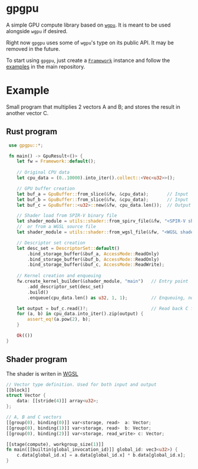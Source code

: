 # gpgpu

<!-- cargo-sync-readme start -->

A simple GPU compute library based on [`wgpu`](https://github.com/gfx-rs/wgpu).
It is meant to be used alongside `wgpu` if desired.

Right now `gpgpu` uses some of `wgpu`'s type on its public API.
It may be removed in the future.

To start using `gpgpu`, just create a [`Framework`](https://docs.rs/gpgpu/latest/gpgpu/struct.Framework.html) instance
and follow the [examples](https://github.com/UpsettingBoy/gpgpu-rs) in the main repository.

# Example
Small program that multiplies 2 vectors A and B; and stores the
result in another vector C.
## Rust program
```rust
 use gpgpu::*;

 fn main() -> GpuResult<()> {
    let fw = Framework::default();
    
    // Original CPU data
    let cpu_data = (0..10000).into_iter().collect::<Vec<u32>>();

    // GPU buffer creation
    let buf_a = GpuBuffer::from_slice(&fw, &cpu_data);       // Input
    let buf_b = GpuBuffer::from_slice(&fw, &cpu_data);       // Input
    let buf_c = GpuBuffer::<u32>::new(&fw, cpu_data.len());  // Output

    // Shader load from SPIR-V binary file
    let shader_module = utils::shader::from_spirv_file(&fw, "<SPIR-V shader path>")?;
    //  or from a WGSL source file
    let shader_module = utils::shader::from_wgsl_file(&fw, "<WGSL shader path>")?;    

    // Descriptor set creation
    let desc_set = DescriptorSet::default()
        .bind_storage_buffer(&buf_a, AccessMode::ReadOnly)
        .bind_storage_buffer(&buf_b, AccessMode::ReadOnly)
        .bind_storage_buffer(&buf_c, AccessMode::ReadWrite);
    
    // Kernel creation and enqueuing
    fw.create_kernel_builder(&shader_module, "main")   // Entry point
        .add_descriptor_set(desc_set)                      
        .build()
        .enqueue(cpu_data.len() as u32, 1, 1);         // Enqueuing, not very optimus 😅

    let output = buf_c.read()?;                        // Read back C from GPU
    for (a, b) in cpu_data.into_iter().zip(output) {
        assert_eq!(a.pow(2), b);
    }

    Ok(())
}
```

## Shader program
The shader is writen in [WGSL](https://gpuweb.github.io/gpuweb/wgsl/)
```rust
// Vector type definition. Used for both input and output
[[block]]
struct Vector {
    data: [[stride(4)]] array<u32>;
};

// A, B and C vectors
[[group(0), binding(0)]] var<storage, read>  a: Vector;
[[group(0), binding(1)]] var<storage, read>  b: Vector;
[[group(0), binding(2)]] var<storage, read_write> c: Vector;

[[stage(compute), workgroup_size(1)]]
fn main([[builtin(global_invocation_id)]] global_id: vec3<u32>) {
    c.data[global_id.x] = a.data[global_id.x] * b.data[global_id.x];
}
```


<!-- cargo-sync-readme end -->